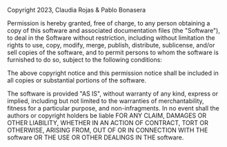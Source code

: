 Copyright 2023, Claudia Rojas & Pablo Bonasera

Permission is hereby granted, free of charge, to any person obtaining a copy of this software and associated documentation files (the "Software"), to deal in the Software without restriction, including without limitation the rights to use, copy, modify, merge, publish, distribute, sublicense, and/or sell copies of the software, and to permit persons to whom the software is furnished to do so, subject to the following conditions:

The above copyright notice and this permission notice shall be included in all copies or substantial portions of the software.

The software is provided "AS IS", without warranty of any kind, express or implied, including but not limited to the warranties of merchantability, fitness for a particular purpose, and non-infragments. In no event shall the authors or copyright holders be liable FOR ANY CLAIM, DAMAGES OR OTHER LIABILITY, WHETHER IN AN ACTION OF CONTRACT, TORT OR OTHERWISE, ARISING FROM, OUT OF OR IN CONNECTION WITH THE software OR THE USE OR OTHER DEALINGS IN THE software.
